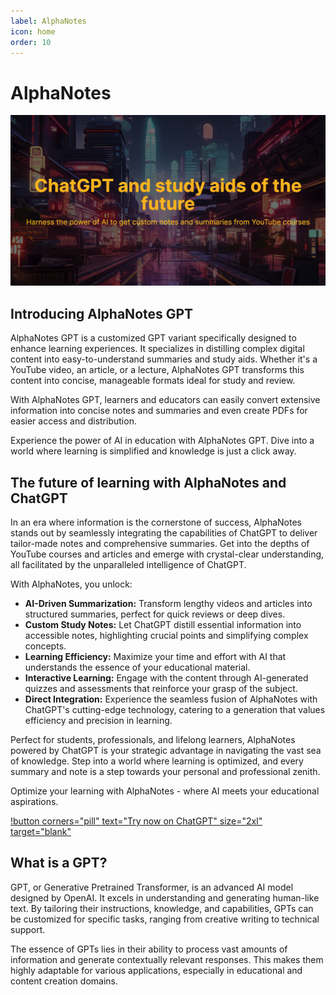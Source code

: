 ```yaml
---
label: AlphaNotes
icon: home
order: 10
---
```


# AlphaNotes

![](./resources/alpha-hero.png)

## Introducing AlphaNotes GPT

AlphaNotes GPT is a customized GPT variant specifically designed to enhance learning experiences. It specializes in distilling complex digital content into easy-to-understand summaries and study aids. Whether it's a YouTube video, an article, or a lecture, AlphaNotes GPT transforms this content into concise, manageable formats ideal for study and review.

With AlphaNotes GPT, learners and educators can easily convert extensive information into concise notes and summaries and even create PDFs for easier access and distribution.

Experience the power of AI in education with AlphaNotes GPT. Dive into a world where learning is simplified and knowledge is just a click away.

## The future of learning with AlphaNotes and ChatGPT

In an era where information is the cornerstone of success, AlphaNotes stands out by seamlessly integrating the capabilities of ChatGPT to deliver tailor-made notes and comprehensive summaries. Get into the depths of YouTube courses and articles and emerge with crystal-clear understanding, all facilitated by the unparalleled intelligence of ChatGPT.

With AlphaNotes, you unlock:

- **AI-Driven Summarization:** Transform lengthy videos and articles into structured summaries, perfect for quick reviews or deep dives.
- **Custom Study Notes:** Let ChatGPT distill essential information into accessible notes, highlighting crucial points and simplifying complex concepts.
- **Learning Efficiency:** Maximize your time and effort with AI that understands the essence of your educational material.
- **Interactive Learning:** Engage with the content through AI-generated quizzes and assessments that reinforce your grasp of the subject.
- **Direct Integration:** Experience the seamless fusion of AlphaNotes with ChatGPT's cutting-edge technology, catering to a generation that values efficiency and precision in learning.

Perfect for students, professionals, and lifelong learners, AlphaNotes powered by ChatGPT is your strategic advantage in navigating the vast sea of knowledge. Step into a world where learning is optimized, and every summary and note is a step towards your personal and professional zenith.

Optimize your learning with AlphaNotes - where AI meets your educational aspirations.

[!button corners="pill" text="Try now on ChatGPT" size="2xl" target="blank"](https://chat.openai.com/g/g-ZdfrSRAyo-alphanotes-gpt)

## What is a GPT?

GPT, or Generative Pretrained Transformer, is an advanced AI model designed by OpenAI. It excels in understanding and generating human-like text. By tailoring their instructions, knowledge, and capabilities, GPTs can be customized for specific tasks, ranging from creative writing to technical support.

The essence of GPTs lies in their ability to process vast amounts of information and generate contextually relevant responses. This makes them highly adaptable for various applications, especially in educational and content creation domains.
